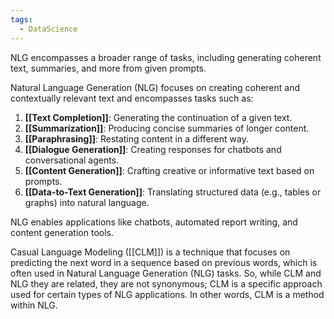 ```yaml
---
tags:
  - DataScience
---
```

NLG encompasses a broader range of tasks, including generating coherent text, summaries, and more from given prompts. 

Natural Language Generation (NLG) focuses on creating coherent and contextually relevant text and encompasses tasks such as:

1. **[[Text Completion]]**: Generating the continuation of a given text.
2. **[[Summarization]]**: Producing concise summaries of longer content.
3. **[[Paraphrasing]]**: Restating content in a different way.
4. **[[Dialogue Generation]]**: Creating responses for chatbots and conversational agents.
5. **[[Content Generation]]**: Crafting creative or informative text based on prompts.
6. **[[Data-to-Text Generation]]**: Translating structured data (e.g., tables or graphs) into natural language.

NLG enables applications like chatbots, automated report writing, and content generation tools.

Casual Language Modeling ([[CLM]]) is a technique that focuses on predicting the next word in a sequence based on previous words, which is often used in Natural Language Generation (NLG) tasks. So, while CLM and NLG  they are related, they are not synonymous; CLM is a specific approach used for certain types of NLG applications. In other words, CLM is a method within NLG.

